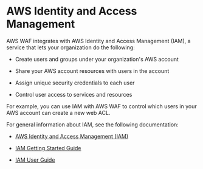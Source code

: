 # AWS Identity and Access Management<a name="aws-waf-iam"></a>

AWS WAF integrates with AWS Identity and Access Management \(IAM\), a service that lets your organization do the following:

+ Create users and groups under your organization's AWS account

+ Share your AWS account resources with users in the account

+ Assign unique security credentials to each user

+ Control user access to services and resources

For example, you can use IAM with AWS WAF to control which users in your AWS account can create a new web ACL\.

For general information about IAM, see the following documentation:

+ [AWS Identity and Access Management \(IAM\)](http://aws.amazon.com/iam/)

+ [IAM Getting Started Guide](http://docs.aws.amazon.com/IAM/latest/GettingStartedGuide/)

+ [IAM User Guide](http://docs.aws.amazon.com/IAM/latest/UserGuide/)